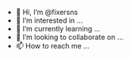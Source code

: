 - 👋 Hi, I’m @fixersns
- 👀 I’m interested in ...
- 🌱 I’m currently learning ...
- 💞️ I’m looking to collaborate on ...
- 📫 How to reach me ...

<!---
fixersns/fixersns is a ✨ special ✨ repository because its `README.md` (this file) appears on your GitHub profile.
You can click the Preview link to take a look at your changes.
--->
